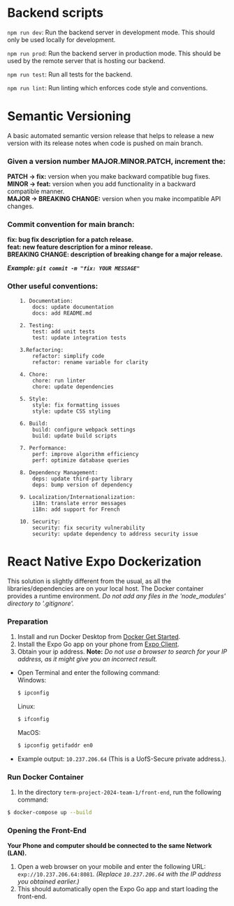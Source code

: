 # Backend scripts
`npm run dev`: Run the backend server in development mode. This should only be used locally for development.

`npm run prod`: Run the backend server in production mode. This should be used by the remote server that is hosting our backend.

`npm run test`: Run all tests for the backend.

`npm run lint`: Run linting which enforces code style and conventions.

# Semantic Versioning
A basic automated semantic version release that helps to release a new version with its release notes when code is pushed on main branch.

### Given a version number MAJOR.MINOR.PATCH, increment the:
  **PATCH -> fix:** version when you make backward compatible bug fixes.\
  **MINOR -> feat:** version when you add functionality in a backward compatible manner.\
  **MAJOR -> BREAKING CHANGE:** version when you make incompatible API changes.

### Commit convention for main branch:
  **fix: bug fix description for a patch release.   
  feat: new feature description for a minor release.   
  BREAKING CHANGE: description of breaking change for a major release.**

  ***Example: ```git commit -m "fix: YOUR MESSAGE"```***


### Other useful conventions:
```
    1. Documentation:
        docs: update documentation
        docs: add README.md
        
    2. Testing:
        test: add unit tests
        test: update integration tests
    
    3.Refactoring:
        refactor: simplify code
        refactor: rename variable for clarity
        
    4. Chore:
        chore: run linter
        chore: update dependencies
    
    5. Style:
        style: fix formatting issues
        style: update CSS styling
    
    6. Build:
        build: configure webpack settings
        build: update build scripts
    
    7. Performance:
        perf: improve algorithm efficiency
        perf: optimize database queries
    
    8. Dependency Management:
        deps: update third-party library
        deps: bump version of dependency
        
    9. Localization/Internationalization:
        i18n: translate error messages
        i18n: add support for French
    
    10. Security:
        security: fix security vulnerability
        security: update dependency to address security issue
```

# React Native Expo Dockerization
This solution is slightly different from the usual, as all the libraries/dependencies are on your local host. The Docker container provides a runtime environment.
*Do not add any files in the 'node_modules' directory to '.gitignore'.*
### Preparation
1. Install and run Docker Desktop from [Docker Get Started](https://www.docker.com/get-started).
2. Install the Expo Go app on your phone from [Expo Client](https://expo.dev/client).
3. Obtain your ip address.
	**Note:** *Do not use a browser to search for your IP address, as it might give you an incorrect result.*
- Open Terminal and enter the following command:\
	Windows:
	```Bash
	$ ipconfig
	```
	Linux:
	```Bash
	$ ifconfig
	```
	MacOS:
	```Bash
	$ ipconfig getifaddr en0
	```
- Example output: `10.237.206.64` (This is a UofS-Secure private address.).
### Run Docker Container
1. In the directory `term-project-2024-team-1/front-end`, run the following command:
```bash
$ docker-compose up --build
```
### Opening the Front-End
**Your Phone and computer should be connected to the same Network (LAN).**
1. Open a web browser on your mobile and enter the following URL: `exp://10.237.206.64:8081`. _(Replace `10.237.206.64` with the IP address you obtained earlier.)_
2. This should automatically open the Expo Go app and start loading the front-end.
